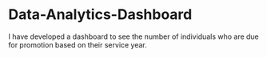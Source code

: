 # Data-Analytics-Dashboard
I have developed a dashboard to see the number of individuals who are due for promotion based on their service year.
